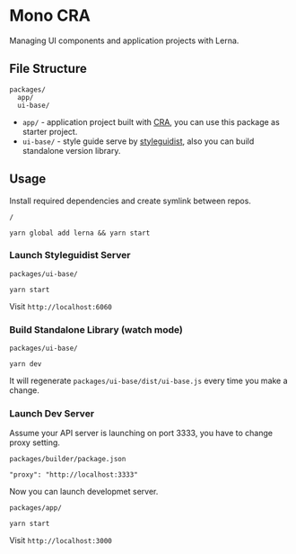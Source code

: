 # Mono CRA

Managing UI components and application projects with Lerna.

## File Structure

```
packages/
  app/
  ui-base/
```

* `app/` - application project built with [CRA](https://github.com/facebook/create-react-app), you can use this package as starter project.
* `ui-base/` - style guide serve by [styleguidist](https://github.com/styleguidist/react-styleguidist), also you can build standalone version library.

## Usage

Install required dependencies and create symlink between repos.

`/`

```
yarn global add lerna && yarn start
```

### Launch Styleguidist Server

`packages/ui-base/`

```
yarn start
```

Visit `http://localhost:6060`

### Build Standalone Library (watch mode)

`packages/ui-base/`

```
yarn dev
```

It will regenerate  `packages/ui-base/dist/ui-base.js` every time you make a change.

### Launch Dev Server

Assume your API server is launching on port 3333, you have to change proxy setting.

`packages/builder/package.json`

```
"proxy": "http://localhost:3333"
```

Now you can launch developmet server.

`packages/app/`

```
yarn start
```

Visit `http://localhost:3000`
